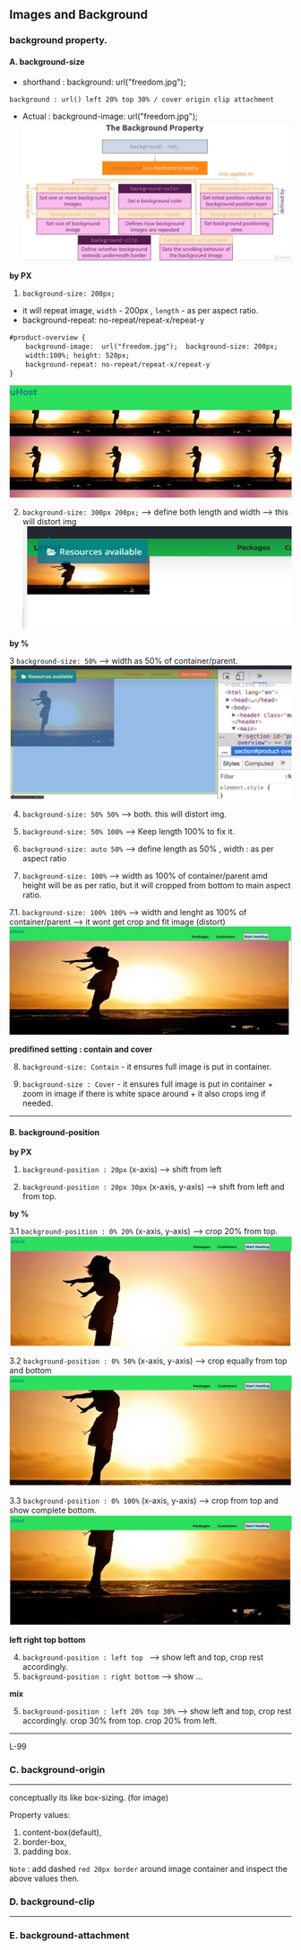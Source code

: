 ## Images and Background

### background property.
#### A. background-size
- shorthand : background: url("freedom.jpg"); 
```
background : url() left 20% top 30% / cover origin clip attachment

```
- Actual : background-image:  url("freedom.jpg"); 
![img](../999_assets/assets_html-css/img/00.JPG)

**by PX**

1. `background-size: 200px;` 
- it will repeat image, `width` - 200px , `length` - as per aspect ratio.
- background-repeat: no-repeat/repeat-x/repeat-y
```
#product-overview {    
    background-image:  url("freedom.jpg");  background-size: 200px; 
    width:100%; height: 520px;
    background-repeat: no-repeat/repeat-x/repeat-y
}
```
![img](../999_assets/assets_html-css/img/1.JPG)

2. `background-size: 300px 200px;` --> define both length and width --> this will distort img
![img](../999_assets/assets_html-css/img/2.JPG)

**by %**

3 `background-size: 50%` --> width as 50% of container/parent.
![img](../999_assets/assets_html-css/img/3.JPG)

4. `background-size: 50% 50%` --> both. this will distort img.

5. `background-size: 50% 100%`  --> Keep length 100% to fix it.

6. `background-size: auto 50%`  --> define length as 50% , width : as per aspect ratio

7. `background-size: 100%` --> width as 100% of container/parent amd height will be as per ratio, but it will cropped from bottom to main aspect ratio.

7.1. `background-size: 100% 100%` --> width and lenght as 100% of container/parent --> it wont get crop and fit image (distort)
![img](../999_assets/assets_html-css/img/4.JPG)

**predifined setting : contain and cover**

8. `background-size: Contain` - it ensures full image is put in container.

9. `background-size : Cover` - it ensures full image is put in container + zoom in image if there is white space around + it also crops img if needed.

***

#### B. background-position

**by PX**

1. `background-position : 20px` (x-axis) --> shift from left

2. `background-position : 20px 30px` (x-axis, y-axis) --> shift from left  and from top.

**by %**

3.1 `background-position : 0% 20%` (x-axis, y-axis)  --> crop 20% from top. 
![img](../999_assets/assets_html-css/img/22.JPG)

3.2 `background-position : 0% 50%` (x-axis, y-axis)  --> crop equally from top and bottom 
![img](../999_assets/assets_html-css/img/33.JPG)

3.3 `background-position : 0% 100%` (x-axis, y-axis)  --> crop from top  and show complete bottom.
![img](../999_assets/assets_html-css/img/11.JPG)

**left right top bottom**

4. `background-position : left top ` --> show left and top, crop rest accordingly.
5. `background-position : right bottom` --> show ...

**mix**

5. `background-position : left 20% top 30%`  --> show left and top, crop rest accordingly. crop 30% from top. crop 20% from left.
***

L-99

### C. background-origin
***
conceptually its like box-sizing. (for image)

Property values: 
1. content-box(default), 
2. border-box, 
3. padding box.

`Note` : add dashed `red 20px border`  around image container and inspect the above values then.

### D. background-clip
***

### E. background-attachment



